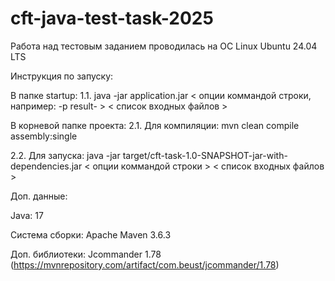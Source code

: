 # cft-java-test-task-2025

Работа над тестовым заданием проводилась на ОС Linux Ubuntu 24.04 LTS

Инструкция по запуску:

В папке startup:
1.1. java -jar application.jar < опции коммандой строки, например: -p result- > < список входных файлов >

В корневой папке проекта:
2.1. Для компиляции: mvn clean compile assembly:single

2.2. Для запуска: java -jar target/cft-task-1.0-SNAPSHOT-jar-with-dependencies.jar < опции коммандой строки > < список входных файлов >

Доп. данные:

Java: 17

Система сборки: Apache Maven 3.6.3

Доп. библиотеки: Jcommander 1.78 (https://mvnrepository.com/artifact/com.beust/jcommander/1.78)
